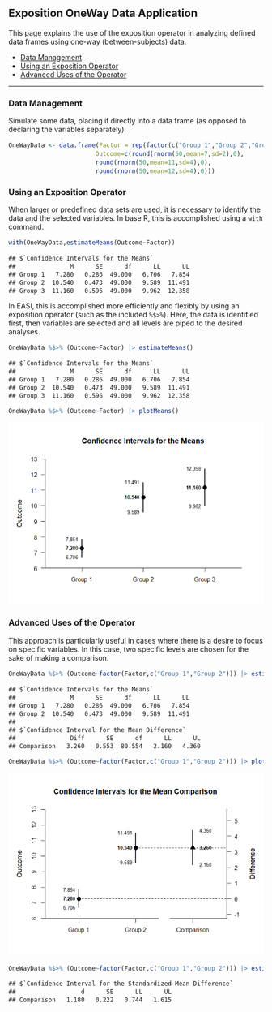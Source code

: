 
## Exposition OneWay Data Application

This page explains the use of the exposition operator in analyzing
defined data frames using one-way (between-subjects) data.

- [Data Management](#data-management)
- [Using an Exposition Operator](#using-an-exposition-operator)
- [Advanced Uses of the Operator](#advanced-uses-of-the-operator)

------------------------------------------------------------------------

### Data Management

Simulate some data, placing it directly into a data frame (as opposed to
declaring the variables separately).

``` r
OneWayData <- data.frame(Factor = rep(factor(c("Group 1","Group 2","Group 3")),each=50),
                        Outcome=c(round(rnorm(50,mean=7,sd=2),0),
                        round(rnorm(50,mean=11,sd=4),0),
                        round(rnorm(50,mean=12,sd=4),0)))
```

### Using an Exposition Operator

When larger or predefined data sets are used, it is necessary to
identify the data and the selected variables. In base R, this is
accomplished using a `with` command.

``` r
with(OneWayData,estimateMeans(Outcome~Factor))
```

    ## $`Confidence Intervals for the Means`
    ##               M      SE      df      LL      UL
    ## Group 1   7.280   0.286  49.000   6.706   7.854
    ## Group 2  10.540   0.473  49.000   9.589  11.491
    ## Group 3  11.160   0.596  49.000   9.962  12.358

In EASI, this is accomplished more efficiently and flexibly by using an
exposition operator (such as the included `%$>%`). Here, the data is
identified first, then variables are selected and all levels are piped
to the desired analyses.

``` r
OneWayData %$>% (Outcome~Factor) |> estimateMeans()
```

    ## $`Confidence Intervals for the Means`
    ##               M      SE      df      LL      UL
    ## Group 1   7.280   0.286  49.000   6.706   7.854
    ## Group 2  10.540   0.473  49.000   9.589  11.491
    ## Group 3  11.160   0.596  49.000   9.962  12.358

``` r
OneWayData %$>% (Outcome~Factor) |> plotMeans()
```

![](figures/Exposition-OneWay-Basic-1.png)<!-- -->

### Advanced Uses of the Operator

This approach is particularly useful in cases where there is a desire to
focus on specific variables. In this case, two specific levels are
chosen for the sake of making a comparison.

``` r
OneWayData %$>% (Outcome~factor(Factor,c("Group 1","Group 2"))) |> estimateMeanComparison()
```

    ## $`Confidence Intervals for the Means`
    ##               M      SE      df      LL      UL
    ## Group 1   7.280   0.286  49.000   6.706   7.854
    ## Group 2  10.540   0.473  49.000   9.589  11.491
    ## 
    ## $`Confidence Interval for the Mean Difference`
    ##               Diff      SE      df      LL      UL
    ## Comparison   3.260   0.553  80.554   2.160   4.360

``` r
OneWayData %$>% (Outcome~factor(Factor,c("Group 1","Group 2"))) |> plotMeanComparison()
```

![](figures/Exposition-OneWay-Comparison-1.png)<!-- -->

``` r
OneWayData %$>% (Outcome~factor(Factor,c("Group 1","Group 2"))) |> estimateStandardizedMeanDifference()
```

    ## $`Confidence Interval for the Standardized Mean Difference`
    ##                  d      SE      LL      UL
    ## Comparison   1.180   0.222   0.744   1.615
